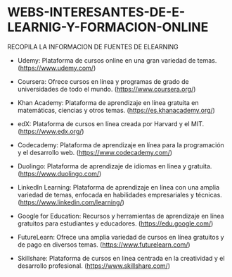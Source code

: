# WEBS-INTERESANTES-DE-E-LEARNIG-Y-FORMACION-ONLINE
RECOPILA LA INFORMACION DE FUENTES DE ELEARNING 

- Udemy: Plataforma de cursos online en una gran variedad de temas. (https://www.udemy.com/)

- Coursera: Ofrece cursos en línea y programas de grado de universidades de todo el mundo. (https://www.coursera.org/)

- Khan Academy: Plataforma de aprendizaje en línea gratuita en matemáticas, ciencias y otros temas. (https://es.khanacademy.org/)

- edX: Plataforma de cursos en línea creada por Harvard y el MIT. (https://www.edx.org/)

- Codecademy: Plataforma de aprendizaje en línea para la programación y el desarrollo web. (https://www.codecademy.com/)

- Duolingo: Plataforma de aprendizaje de idiomas en línea y gratuita. (https://www.duolingo.com/)

- LinkedIn Learning: Plataforma de aprendizaje en línea con una amplia variedad de temas, enfocada en habilidades empresariales y técnicas. (https://www.linkedin.com/learning/)

- Google for Education: Recursos y herramientas de aprendizaje en línea gratuitos para estudiantes y educadores. (https://edu.google.com/)

- FutureLearn: Ofrece una amplia variedad de cursos en línea gratuitos y de pago en diversos temas. (https://www.futurelearn.com/)

- Skillshare: Plataforma de cursos en línea centrada en la creatividad y el desarrollo profesional. (https://www.skillshare.com/)
